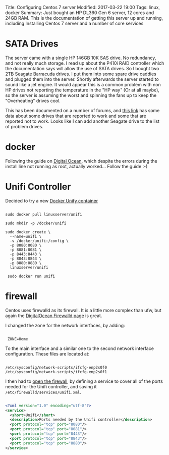 Title: Configuring Centos 7 server
Modified: 2017-03-22 19:00
Tags: linux, docker
Summary: Just bought an HP DL360 Gen 6 server, 12 cores and 24GB RAM.  This is the documentation of getting this server up and running, including Installing Centos 7 server and a number of core services

# SATA Drives

The server came with a single HP 146GB 10K SAS drive.  No redundancy, and not really much storage.  I read up about the P410i RAID controller which the documentation says will allow the use of SATA drives.  So I bought two 2TB Seagate Barracuda drives.  I put them into some spare drive caddies and plugged them into the server.  Shortly afterwards the server started to sound like a jet engine.  It would appear this is a common problem with non HP drives not reporting the temperature in the "HP way" (Or at all maybe), so the server is assuming the worst and spinning the fans up to keep the "Overheating" drives cool.

This has been documented on a number of forums, and [this link](http://dascomputerconsultants.com/HPCompaqServerDrives.htm) has some data about some drives that are reported to work and some that are reported not to work.  Looks like I can add another Seagate drive to the list of problem drives.

# docker

Following the guide on [Digital Ocean](https://www.digitalocean.com/community/tutorials/how-to-install-and-use-docker-on-centos-7), which despite the errors during the install line not running as root, actually worked...  Follow the guide :-)

# Unifi Controller

Decided to try a new [Docker Unify container](https://hub.docker.com/r/linuxserver/unifi/)

~~~ Shell

sudo docker pull linuxserver/unifi

sudo mkdir -p /docker/unifi

sudo docker create \
  --name=unifi \
  -v /docker/unifi:/config \
  -p 8080:8080 \
  -p 8081:8081 \
  -p 8443:8443 \
  -p 8843:8843 \
  -p 8880:8880 \
  linuxserver/unifi

 sudo docker run unifi

~~~

# firewall

Centos uses firewalld as its firewall.  It is a little more complex than ufw, but again the [DigitalOcean Firewalld page](https://www.digitalocean.com/community/tutorials/how-to-set-up-a-firewall-using-firewalld-on-centos-7) is great.

I changed the zone for the network interfaces, by adding:

~~~ Shell

 ZONE=Home

~~~

To the main interface and a similar one to the second network interface configuration.  These files are located at:

~~~ Shell

/etc/sysconfig/network-scripts/ifcfg-enp2s0f0
/etc/sysconfig/network-scripts/ifcfg-enp2s0f1

~~~

 I then had to [open the firewall](https://www.digitalocean.com/community/tutorials/how-to-set-up-a-firewall-using-firewalld-on-centos-7), by defining a service to cover all of the ports needed for the Unifi controller, and saving it `/etc/firewalld/services/unifi.xml`.

~~~ xml

<?xml version="1.0" encoding="utf-8"?>
<service>
  <short>Unifi</short>
  <description>Ports needed by the Unifi controller</description>
  <port protocol="tcp" port="8080"/>
  <port protocol="tcp" port="8081"/>
  <port protocol="tcp" port="8443"/>
  <port protocol="tcp" port="8843"/>
  <port protocol="tcp" port="8880"/>
</service>

~~~
